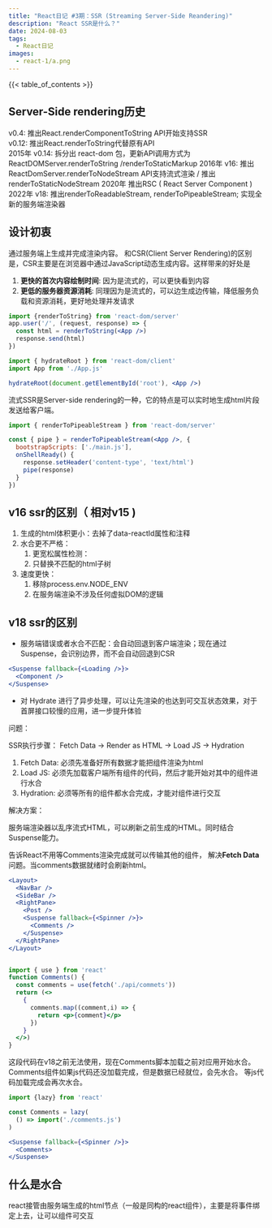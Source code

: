 ```yaml
---
title: "React日记 #3期：SSR (Streaming Server-Side Reandering)"
description: "React SSR是什么？"
date: 2024-08-03
tags:
  - React日记
images:
  - react-1/a.png
---
```


{{< table_of_contents >}}

## Server-Side rendering历史

v0.4: 推出React.renderComponentToString API开始支持SSR  
v0.12: 推出React.renderToString代替原有API  
2015年 v0.14: 拆分出 react-dom 包，更新API调用方式为 ReactDOMServer.renderToString  /renderToStaticMarkup
2016年 v16: 推出ReactDomServer.renderToNodeStream API支持流式渲染  / 推出renderToStaticNodeStream
2020年 推出RSC ( React Server Component )
2022年 v18: 推出renderToReadableStream, renderToPipeableStream; 实现全新的服务端渲染器  

## 设计初衷

通过服务端上生成并完成渲染内容。 和CSR(Client Server Rendering)的区别是，CSR主要是在浏览器中通过JavaScript动态生成内容。这样带来的好处是

1. **更快的首次内容绘制时间**: 因为是流式的，可以更快看到内容
2. **更低的服务器资源消耗**: 同理因为是流式的，可以边生成边传输，降低服务负载和资源消耗，更好地处理并发请求

```jsx
import {renderToString} from 'react-dom/server'
app.user('/', (request, response) => {
  const html = renderToString(<App />)
  response.send(html)
})
```

```jsx
import { hydrateRoot } from 'react-dom/client'
import App from './App.js'

hydrateRoot(document.getElementById('root'), <App />)
```

流式SSR是Server-side rendering的一种，它的特点是可以实时地生成html片段发送给客户端。

```jsx
import { renderToPipeableStream } from 'react-dom/server'

const { pipe } = renderToPipeableStream(<App />, {
  bootstrapScripts: ['./main.js'],
  onShellReady() {
    response.setHeader('content-type', 'text/html')
    pipe(response)
  }
})
```

## v16 ssr的区别（ 相对v15 )

1. 生成的html体积更小：去掉了data-reactId属性和注释
2. 水合更不严格：
   1. 更宽松属性检测：
   2. 只替换不匹配的html子树
3. 速度更快：
   1. 移除process.env.NODE_ENV
   2. 在服务端渲染不涉及任何虚拟DOM的逻辑

## v18 ssr的区别

- 服务端错误或者水合不匹配：会自动回退到客户端渲染；现在通过Suspense，会识别边界，而不会自动回退到CSR

```jsx
<Suspense fallback={<Loading />}>
  <Component />
</Suspense>
```

- 对 Hydrate 进行了异步处理，可以让先渲染的也达到可交互状态效果，对于首屏接口较慢的应用，进一步提升体验

问题：

SSR执行步骤： Fetch Data -> Render as HTML -> Load JS -> Hydration

1. Fetch Data: 必须先准备好所有数据才能把组件渲染为html
2. Load JS: 必须先加载客户端所有组件的代码，然后才能开始对其中的组件进行水合
3. Hydration: 必须等所有的组件都水合完成，才能对组件进行交互

解决方案：

服务端渲染器以乱序流式HTML，可以刷新之前生成的HTML。同时结合Suspense能力。

<Suspense>告诉React不用等Comments渲染完成就可以传输其他的组件， 解决**Fetch Data** 问题。当comments数据就绪时会刷新html。

```jsx
<Layout>
  <NavBar />
  <SideBar />
  <RightPane>
    <Post />
    <Suspense fallback={<Spinner />}>
      <Comments />
    </Suspense>
  </RightPane>
</Layout>


import { use } from 'react'
function Comments() {
  const comments = use(fetch('./api/commets'))
  return (<>
    {
      comments.map((comment,i) => {
        return <p>{comment}</p>
      })
    }
  </>)
}
```

这段代码在v18之前无法使用，现在Comments脚本加载之前对应用开始水合。
Comments组件如果js代码还没加载完成，但是数据已经就位，会先水合。 等js代码加载完成会再次水合。

```jsx
import {lazy} from 'react'

const Comments = lazy(
  () => import('./comments.js')
)

<Suspense fallback={<Spinner />}>
  <Comments>
</Suspense>
```

## 什么是水合

react接管由服务端生成的html节点（一般是同构的react组件），主要是将事件绑定上去，让可以组件可交互